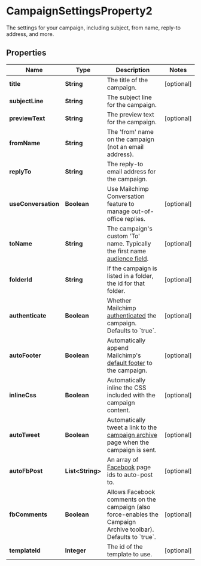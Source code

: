 

# CampaignSettingsProperty2

The settings for your campaign, including subject, from name, reply-to address, and more.

## Properties

| Name | Type | Description | Notes |
|------------ | ------------- | ------------- | -------------|
|**title** | **String** | The title of the campaign. |  [optional] |
|**subjectLine** | **String** | The subject line for the campaign. |  |
|**previewText** | **String** | The preview text for the campaign. |  [optional] |
|**fromName** | **String** | The &#39;from&#39; name on the campaign (not an email address). |  |
|**replyTo** | **String** | The reply-to email address for the campaign. |  |
|**useConversation** | **Boolean** | Use Mailchimp Conversation feature to manage out-of-office replies. |  [optional] |
|**toName** | **String** | The campaign&#39;s custom &#39;To&#39; name. Typically the first name [audience field](https://mailchimp.com/help/getting-started-with-merge-tags/). |  [optional] |
|**folderId** | **String** | If the campaign is listed in a folder, the id for that folder. |  [optional] |
|**authenticate** | **Boolean** | Whether Mailchimp [authenticated](https://mailchimp.com/help/about-email-authentication/) the campaign. Defaults to &#x60;true&#x60;. |  [optional] |
|**autoFooter** | **Boolean** | Automatically append Mailchimp&#39;s [default footer](https://mailchimp.com/help/about-campaign-footers/) to the campaign. |  [optional] |
|**inlineCss** | **Boolean** | Automatically inline the CSS included with the campaign content. |  [optional] |
|**autoTweet** | **Boolean** | Automatically tweet a link to the [campaign archive](https://mailchimp.com/help/about-email-campaign-archives-and-pages/) page when the campaign is sent. |  [optional] |
|**autoFbPost** | **List&lt;String&gt;** | An array of [Facebook](https://mailchimp.com/help/connect-or-disconnect-the-facebook-integration/) page ids to auto-post to. |  [optional] |
|**fbComments** | **Boolean** | Allows Facebook comments on the campaign (also force-enables the Campaign Archive toolbar). Defaults to &#x60;true&#x60;. |  [optional] |
|**templateId** | **Integer** | The id of the template to use. |  [optional] |



